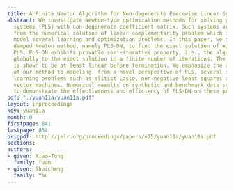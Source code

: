 ```yaml
---
title: A Finite Newton Algorithm for Non-degenerate Piecewise Linear Systems
abstract: We investigate Newton-type optimization methods for solving piecewise linear
  systems (PLS) with non-degenerate coefficient matrix. Such systems arise, for example,
  from the numerical solution of linear complementarity problem which is useful to
  model several learning and optimization problems. In this paper, we propose an effective
  damped Newton method, namely PLS-DN, to find the exact solution of non-degenerate
  PLS. PLS-DN exhibits provable semi-iterative property, i.e., the algorithm converges
  globally to the exact solution in a finite number of iterations. The rate of convergence
  is shown to be at least linear before termination. We emphasize the applications
  of our method to modeling, from a novel perspective of PLS, several statistical
  learning problems such as elitist Lasso, non-negative least squares and support
  vector machines. Numerical results on synthetic and benchmark data sets are presented
  to demonstrate the effectiveness and efficiency of PLS-DN on these problems. [pdf]
pdf: "./yuan11a/yuan11a.pdf"
layout: inproceedings
key: yuan11a
month: 0
firstpage: 841
lastpage: 854
origpdf: http://jmlr.org/proceedings/papers/v15/yuan11a/yuan11a.pdf
sections: 
authors:
- given: Xiao–Tong
  family: Yuan
- given: Shuicheng
  family: Yan
---
```

